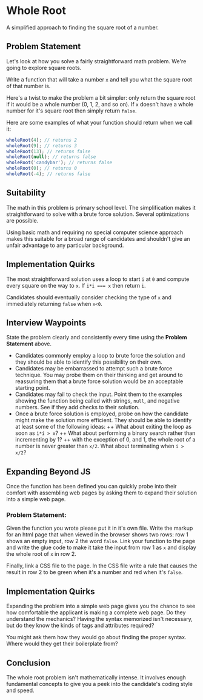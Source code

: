 # Whole Root

A simplified approach to finding the square root of a number.

## Problem Statement

Let's look at how you solve a fairly straightforward math problem. We're going to explore square roots.

Write a function that will take a number `x` and tell you what the square root of that number is.

Here's a twist to make the problem a bit simpler: only return the square root if it would be a whole number (0, 1, 2, and so on). If `x` doesn't have a whole number for it's square root then simply return `false`.

Here are some examples of what your function should return when we call it:

```javascript
wholeRoot(4); // returns 2
wholeRoot(9); // returns 3
wholeRoot(13); // returns false
wholeRoot(null); // returns false
wholeRoot('candybar'); // returns false
wholeRoot(0); // returns 0
wholeRoot(-4); // returns false
```

## Suitability

The math in this problem is primary school level. The simplification makes it straightforward to solve with a brute force solution. Several optimizations are possible. 

Using basic math and requiring no special computer science approach makes this suitable for a broad range of candidates and shouldn't give an unfair advantage to any particular background.

## Implementation Quirks

The most straightforward solution uses a loop to start `i` at `0` and compute every square on the way to `x`. If `i*i === x` then return `i`. 

Candidates should eventually consider checking the type of `x` and immediately returning `false` when `x<0`.

## Interview Waypoints

State the problem clearly and consistently every time using the **Problem Statement** above. 

+ Candidates commonly employ a loop to brute force the solution and they should be able to identify this possibility on their own. 
+ Candidates may be embarrassed to attempt such a brute force technique.  You may probe them on their thinking and get around to reassuring them that a brute force solution would be an acceptable starting point.
+ Candidates may fail to check the input. Point them to the examples showing the function being called with strings, `null`, and negative numbers.  See if they add checks to their solution.
+ Once a brute force solution is employed, probe on how the candidate might make the solution more efficient. They should be able to identify at least some of the following ideas:
++ What about exiting the loop as soon as `i*i > x`?
++ What about performing a binary search rather than incrementing by 1?
++ with the  exception of 0, and 1, the whole root of a number is never greater than `x/2`. What about terminating when `i > x/2`?

## Expanding Beyond JS

Once the function has been defined you can quickly probe into their comfort with assembling web pages by asking them to expand their solution into a simple web page.

### Problem Statement:

Given the function you wrote please put it in it's own file. Write the markup for an html page that when viewed in the browser shows two rows: row 1 shows an empty input, row 2 the word `false`. Link your function to the page and write the glue code to make it take the input from row 1 as `x` and display the whole root of `x` in row 2.

Finally, link a CSS file to the page. In the CSS file write a rule that causes the result in row 2 to be green when it's a number and red when it's `false`.

## Implementation Quirks

Expanding the problem into a simple web page gives you the chance to see how comfortable the applicant is making a complete web page.  Do they understand the mechanics? Having the syntax memorized isn't necessary, but do they know the kinds of tags and attributes required?

You might ask them how they would go about finding the proper syntax. Where would they get their boilerplate from?

## Conclusion

The whole root problem isn't mathematically intense. It involves enough fundamental concepts to give you a peek into the candidate's coding style and speed.

